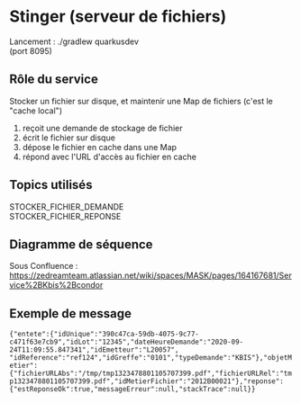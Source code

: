 # Stinger (serveur de fichiers)
Lancement : ./gradlew quarkusdev <br>
(port 8095)

## Rôle du service
Stocker un fichier sur disque, et maintenir une Map de fichiers (c'est le "cache local")
1) reçoit une demande de stockage de fichier
2) écrit le fichier sur disque
3) dépose le fichier en cache dans une Map
4) répond avec l'URL d'accès au fichier en cache

## Topics utilisés
STOCKER_FICHIER_DEMANDE<br>
STOCKER_FICHIER_REPONSE<br>

## Diagramme de séquence
Sous Confluence : https://zedreamteam.atlassian.net/wiki/spaces/MASK/pages/164167681/Service%2BKbis%2Bcondor

## Exemple de message 
``
{"entete":{"idUnique":"390c47ca-59db-4075-9c77-c471f63e7cb9","idLot":"12345","dateHeureDemande":"2020-09-24T11:09:55.847341","idEmetteur":"L20057", "idReference":"ref124","idGreffe":"0101","typeDemande":"KBIS"},"objetMetier":{"fichierURLAbs":"/tmp/tmp1323478801105707399.pdf","fichierURLRel":"tmp1323478801105707399.pdf","idMetierFichier":"2012B00021"},"reponse":{"estReponseOk":true,"messageErreur":null,"stackTrace":null}}
``
